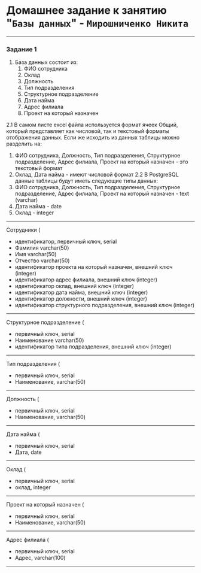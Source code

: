 # Домашнее задание к занятию "`Базы данных`" - `Мирошниченко Никита`

---

### Задание 1

1. База данных состоит из:
   1. ФИО сотрудника
   2. Оклад
   3. Должность
   4. Тип подразделения
   5. Структурное подразделение
   6. Дата найма
   7. Адрес филиала
   8. Проект на который назначен

2.1 В самом листе excel файла используется формат ячеек Общий, который представляет как числовой, так и текстовый форматы отображения данных.
Если же исходить из данных таблицы можно разделить на:
   1) ФИО сотрудника, Должность, Тип подразделения, Структурное подразделение, Адрес филиала, Проект на который назначен - это текстовый формат
   2) Оклад, Дата найма - имеют числовой формат
2.2 В PostgreSQL данные таблицы будут иметь следующие типы данных:
   1) ФИО сотрудника, Должность, Тип подразделения, Структурное подразделение, Адрес филиала, Проект на который назначен - text (varchar)
   2) Дата найма - date
   3) Оклад - integer
---
Сотрудники (   
   * идентификатор, первичный ключ, serial
   * Фамилия varchar(50)
   * Имя varchar(50)
   * Отчество varchar(50)
   * идентификатор проекта на который назначен, внешний ключ (integer)
   * идентификатор адрес филиала, внешний ключ (integer)
   * идентификатор оклад, внешний ключ (integer)
   * идентификатор дата найма, внешний ключ (integer)
   * идентификатор должности, внешний ключ (integer)
   * идентификатор структурного подразделения, внешний ключ (integer)
--- 
Структурное подразделение (
   * первичный ключ, serial
   * Наименование varchar(50)
   * идентификатор типа подразделения, внешний ключ (integer)
---
Тип подразделения (
   * первичный ключ, serial
   * Наименование, varchar(50)
---
Должность (
   * первичный ключ, serial
   * Наименование, varchar(50)
---
Дата найма (
   * первичный ключ, serial
   * Дата, date
---
Оклад (
   * первичный ключ, serial 
   * оклад, integer
---
Проект на который назначен (
   * первичный ключ, serial
   * Наименование, varchar(50)
---
Адрес филиала (
   * первичный ключ, serial
   * Адрес, varchar(100)
---


